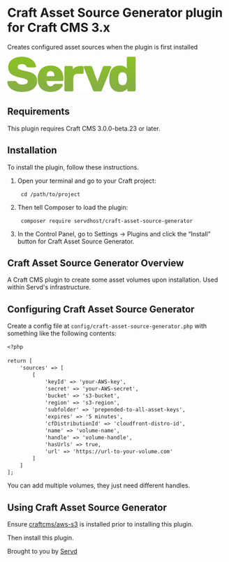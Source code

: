 # Craft Asset Source Generator plugin for Craft CMS 3.x

Creates configured asset sources when the plugin is first installed

![Screenshot](resources/img/plugin-logo.png)

## Requirements

This plugin requires Craft CMS 3.0.0-beta.23 or later.

## Installation

To install the plugin, follow these instructions.

1. Open your terminal and go to your Craft project:

        cd /path/to/project

2. Then tell Composer to load the plugin:

        composer require servdhost/craft-asset-source-generator

3. In the Control Panel, go to Settings → Plugins and click the “Install” button for Craft Asset Source Generator.

## Craft Asset Source Generator Overview

A Craft CMS plugin to create some asset volumes upon installation. Used within Servd's infrastructure.

## Configuring Craft Asset Source Generator

Create a config file at `config/craft-asset-source-generator.php` with something like the following contents:

```
<?php

return [
    'sources' => [
        [
            'keyId' => 'your-AWS-key',
            'secret' => 'your-AWS-secret',
            'bucket' => 's3-bucket',
            'region' => 's3-region',
            'subfolder' => 'prepended-to-all-asset-keys',
            'expires' => '5 minutes',
            'cfDistributionId' => 'cloudfront-distro-id',
            'name' => 'volume-name',
            'handle' => 'volume-handle',
            'hasUrls' => true,
            'url' => 'https://url-to-your-volume.com'
        ]
    ]
];

```

You can add multiple volumes, they just need different handles.

## Using Craft Asset Source Generator

Ensure [craftcms/aws-s3](https://github.com/craftcms/aws-s3/) is installed prior to installing this plugin.

Then install this plugin.

Brought to you by [Servd](https://twitter.com/servdhosting)

